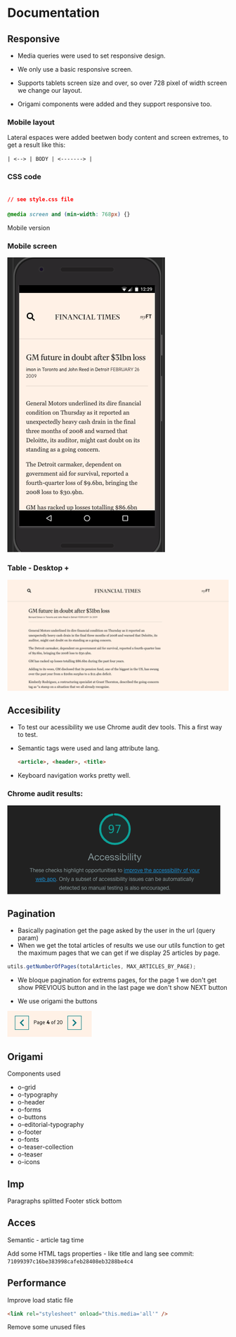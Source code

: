 # Documentation

## Responsive

- Media queries were used to set responsive design.

- We only use a basic responsive screen.

- Supports tablets screen size and over, so over 728 pixel of width screen we change our layout.

- Origami components were added and they support responsive too.

### Mobile layout 

Lateral espaces were added beetwen body content and screen extremes, to get a result like this: 


```| <--> | BODY | <-------> |```


### CSS code
```css

// see style.css file

@media screen and (min-width: 768px) {}
```

Mobile version

### Mobile screen
![mobile version](./images/mobile-screen.png)

### Table - Desktop +
![mobile version](./images/desktop-screen.png)

## Accesibility

- To test our acessibility we use Chrome audit dev tools. This a first way to test.
- Semantic tags were used and lang attribute lang.
  ```html
  <article>, <header>, <title>
  ```

- Keyboard navigation works pretty well.

### Chrome audit results:


![audit-access](images/audit-accessibility.png)

## Pagination

- Basically pagination get the page asked by the user in the url (query param)
- When we get the total articles of results we use our utils function to get the maximum pages that we can get if we display 25 articles by page. 

```javascript
utils.getNumberOfPages(totalArticles, MAX_ARTICLES_BY_PAGE);
```

- We bloque pagination for extrems pages, for the page 1 we don't get show PREVIOUS button and in the last page we don't show NEXT button

- We use origami the buttons

![pagination](./images/pagination.png)

## Origami

Components used

- o-grid
- o-typography
- o-header
- o-forms
- o-buttons
- o-editorial-typography
- o-footer
- o-fonts
- o-teaser-collection
- o-teaser
- o-icons

## Imp


Paragraphs splitted 
Footer stick bottom


## Acces

Semantic - article tag
time

Add some HTML tags properties - like title and lang see commit:
`71099397c16be383998cafeb28408eb3288be4c4`



## Performance

Improve load static file 

```html
<link rel="stylesheet" onload="this.media='all'" />
```

Remove some unused files
